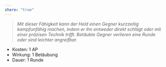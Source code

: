 ```yaml
---
share: "true"
---
```

> *Mit dieser Fähigkeit kann der Held einen Gegner kurzzeitig kampfunfähig machen, indem er ihn entweder direkt schlägt oder mit einer präzisen Technik trifft. Betäubte Gegner verlieren eine Runde oder sind leichter angreifbar.*  
  
- Kosten: 1 AP  
- Wirkung: 1 Betäubung  
- Dauer: 1 Runde